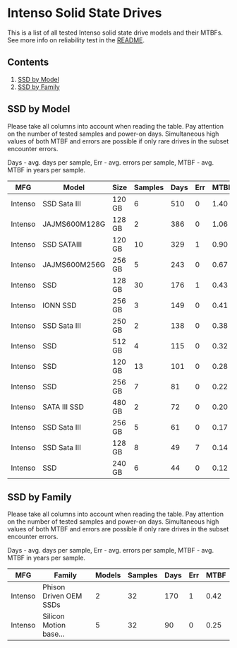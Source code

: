 Intenso Solid State Drives
==========================

This is a list of all tested Intenso solid state drive models and their MTBFs. See
more info on reliability test in the [README](https://github.com/bsdhw/SMART).

Contents
--------

1. [ SSD by Model  ](#ssd-by-model)
2. [ SSD by Family ](#ssd-by-family)

SSD by Model
------------

Please take all columns into account when reading the table. Pay attention on the
number of tested samples and power-on days. Simultaneous high values of both MTBF
and errors are possible if only rare drives in the subset encounter errors.

Days - avg. days per sample,
Err  - avg. errors per sample,
MTBF - avg. MTBF in years per sample.

| MFG       | Model              | Size   | Samples | Days  | Err   | MTBF |
|-----------|--------------------|--------|---------|-------|-------|------|
| Intenso   | SSD Sata III       | 120 GB | 6       | 510   | 0     | 1.40   |
| Intenso   | JAJMS600M128G      | 128 GB | 2       | 386   | 0     | 1.06   |
| Intenso   | SSD SATAIII        | 120 GB | 10      | 329   | 1     | 0.90   |
| Intenso   | JAJMS600M256G      | 256 GB | 5       | 243   | 0     | 0.67   |
| Intenso   | SSD                | 128 GB | 30      | 176   | 1     | 0.43   |
| Intenso   | IONN SSD           | 256 GB | 3       | 149   | 0     | 0.41   |
| Intenso   | SSD Sata III       | 250 GB | 2       | 138   | 0     | 0.38   |
| Intenso   | SSD                | 512 GB | 4       | 115   | 0     | 0.32   |
| Intenso   | SSD                | 120 GB | 13      | 101   | 0     | 0.28   |
| Intenso   | SSD                | 256 GB | 7       | 81    | 0     | 0.22   |
| Intenso   | SATA III SSD       | 480 GB | 2       | 72    | 0     | 0.20   |
| Intenso   | SSD Sata III       | 256 GB | 5       | 61    | 0     | 0.17   |
| Intenso   | SSD Sata III       | 128 GB | 8       | 49    | 7     | 0.14   |
| Intenso   | SSD                | 240 GB | 6       | 44    | 0     | 0.12   |

SSD by Family
-------------

Please take all columns into account when reading the table. Pay attention on the
number of tested samples and power-on days. Simultaneous high values of both MTBF
and errors are possible if only rare drives in the subset encounter errors.

Days - avg. days per sample,
Err  - avg. errors per sample,
MTBF - avg. MTBF in years per sample.

| MFG       | Family                 | Models | Samples | Days  | Err   | MTBF |
|-----------|------------------------|--------|---------|-------|-------|------|
| Intenso   | Phison Driven OEM SSDs | 2      | 32      | 170   | 1     | 0.42   |
| Intenso   | Silicon Motion base... | 5      | 32      | 90    | 0     | 0.25   |

